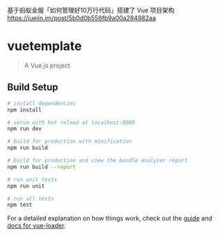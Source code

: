 基于蚂蚁金服「如何管理好10万行代码」搭建了 Vue 项目架构
https://juejin.im/post/5b0d0b556fb9a00a284982aa

# vuetemplate

> A Vue.js project

## Build Setup

``` bash
# install dependencies
npm install

# serve with hot reload at localhost:8080
npm run dev

# build for production with minification
npm run build

# build for production and view the bundle analyzer report
npm run build --report

# run unit tests
npm run unit

# run all tests
npm test
```

For a detailed explanation on how things work, check out the [guide](http://vuejs-templates.github.io/webpack/) and [docs for vue-loader](http://vuejs.github.io/vue-loader).
